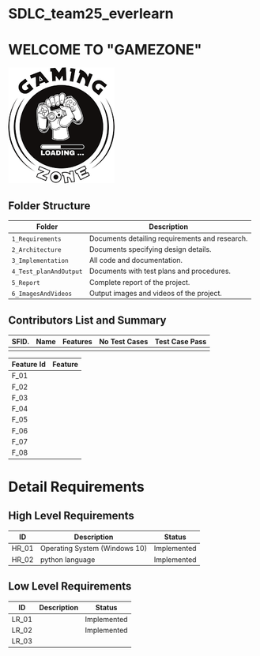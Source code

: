 # SDLC_team25_everlearn
# WELCOME TO  "GAMEZONE"
![Banner](https://github.com/hrithwik6986/SDLC_25_everlearn/blob/main/1_Requirements/gaming.png)

## Folder Structure
Folder                  | Description
------------------------| -----------------------------------------
`1_Requirements`        | Documents detailing requirements and research.
`2_Architecture`        | Documents specifying design details.
`3_Implementation`      | All code and documentation.
`4_Test_planAndOutput`  | Documents with test plans and procedures.
`5_Report`              | Complete report of the project.
`6_ImagesAndVideos`     | Output images and videos of the project.


## Contributors List and Summary

SFID.  |  Name      |    Features                       |   No Test Cases|  Test Case Pass|
-------|----------- |-----------------------------------|----------------|----------------|
       |            |                                   |                |                |

| Feature Id | Feature |
| -----------|---------|
|F_01|                      |
|F_02|                      |
|F_03|                      |
|F_04|                      |
|F_05|                      |
|F_06|                      |
|F_07|                      |
|F_08|                      |


# Detail Requirements

## High Level Requirements

|      ID          |Description                          |Status                         
|----------------|-------------------------------|-----------------------------|
|HR_01|Operating System (Windows 10)             |Implemented                  |
|HR_02|python language                           |Implemented                  |

## Low Level Requirements

|      ID          |Description                          |Status                         
|----------------|-------------------------------|-----------------------------|
|LR_01|                                          |Implemented                  |
|LR_02|                                          |Implemented|
|LR_03| 
